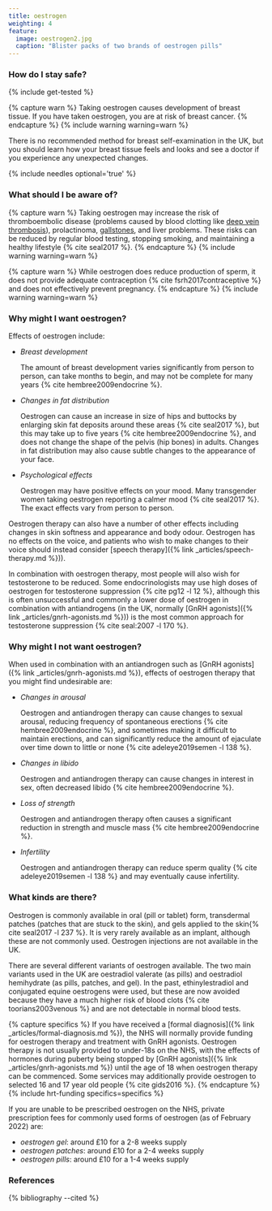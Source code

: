 ```yaml
---
title: oestrogen
weighting: 4
feature:
  image: oestrogen2.jpg
  caption: "Blister packs of two brands of oestrogen pills"
---
```


### How do I stay safe?

{% include get-tested %}

{% capture warn %}
Taking oestrogen causes development of breast tissue. If you have taken oestrogen, you are at risk of breast cancer.
{% endcapture %}
{% include warning warning=warn %}

There is no recommended method for breast self-examination in the UK, but you should learn how your breast tissue feels and looks and see a doctor if you experience any unexpected changes.

{% include needles optional='true' %}

### What should I be aware of?

{% capture warn %}
Taking oestrogen may increase the risk of thromboembolic disease (problems caused by blood clotting like [deep vein thrombosis](http://www.nhs.uk/Conditions/deep-vein-thrombosis/Pages/Introduction.aspx)), prolactinoma, [gallstones](http://www.nhs.uk/conditions/Gallstones/Pages/Introduction.aspx), and liver problems. These risks can be reduced by regular blood testing, stopping smoking, and maintaining a healthy lifestyle {% cite seal2017 %}.
{% endcapture %}
{% include warning warning=warn %}

{% capture warn %}
While oestrogen does reduce production of sperm, it does not provide adequate contraception {% cite fsrh2017contraceptive %} and does not effectively prevent pregnancy.
{% endcapture %}
{% include warning warning=warn %}

### Why might I want oestrogen?

Effects of oestrogen include:

- *Breast development*

  The amount of breast development varies significantly from person to person, can take months to begin, and may not be complete for many years {% cite hembree2009endocrine %}. 

- *Changes in fat distribution*

  Oestrogen can cause an increase in size of hips and buttocks by enlarging skin fat deposits around these areas {% cite seal2017 %}, but this may take up to five years {% cite hembree2009endocrine %}, and does not change the shape of the pelvis (hip bones) in adults. Changes in fat distribution may also cause subtle changes to the appearance of your face.

- *Psychological effects*

  Oestrogen may have positive effects on your mood. Many transgender women taking oestrogen reporting a calmer mood {% cite seal2017 %}. The exact effects vary from person to person.

Oestrogen therapy can also have a number of other effects including changes in skin softness and appearance and body odour. Oestrogen has no effects on the voice, and patients who wish to make changes to their voice should instead consider [speech therapy]({% link _articles/speech-therapy.md %})).

In combination with oestrogen therapy, most people will also wish for testosterone to be reduced. Some endocrinologists may use high doses of oestrogen for testosterone suppression {% cite pg12 -l 12 %}, although this is often unsuccessful and commonly a lower dose of oestrogen in combination with antiandrogens (in the UK, normally [GnRH agonists]({% link _articles/gnrh-agonists.md %})) is the most common approach for testosterone suppression {% cite seal:2007 -l 170 %}.

### Why might I not want oestrogen?

When used in combination with an antiandrogen such as [GnRH agonists]({% link _articles/gnrh-agonists.md %}), effects of oestrogen therapy that you might find undesirable are:

- *Changes in arousal*

  Oestrogen and antiandrogen therapy can cause changes to sexual arousal, reducing frequency of spontaneous erections {% cite hembree2009endocrine %}, and sometimes making it difficult to maintain erections, and can significantly reduce the amount of ejaculate over time down to little or none {% cite adeleye2019semen -l 138 %}.

- *Changes in libido*

  Oestrogen and antiandrogen therapy can cause changes in interest in sex, often decreased libido {% cite hembree2009endocrine %}.

- *Loss of strength*

  Oestrogen and antiandrogen therapy often causes a significant reduction in strength and muscle mass {% cite hembree2009endocrine %}.

- *Infertility*

  Oestrogen and antiandrogen therapy can reduce sperm quality {% cite adeleye2019semen -l 138 %} and may eventually cause infertility. 

### What kinds are there?

Oestrogen is commonly available in oral (pill or tablet) form, transdermal patches (patches that are stuck to the skin), and gels applied to the skin{% cite seal2017 -l 237 %}. It is very rarely available as an implant, although these are not commonly used. Oestrogen injections are not available in the UK.

There are several different variants of oestrogen available. The two main variants used in the UK are oestradiol valerate (as pills) and oestradiol hemihydrate (as pills, patches, and gel). In the past, ethinylestradiol and conjugated equine oestrogens were used, but these are now avoided because they have a much higher risk of blood clots {% cite toorians2003venous %} and are not detectable in normal blood tests.

{% capture specifics %}
If you have received a [formal diagnosis]({% link _articles/formal-diagnosis.md %}), the NHS will normally provide funding for oestrogen therapy and treatment with GnRH agonists. Oestrogen therapy is not usually provided to under-18s on the NHS, with the effects of hormones during puberty being stopped by [GnRH agonists]({% link _articles/gnrh-agonists.md %}) until the age of 18 when oestrogen therapy can be commenced. Some services may additionally provide oestrogen to selected 16 and 17 year old people {% cite gids2016 %}.
{% endcapture %}
{% include hrt-funding specifics=specifics %}

If you are unable to be prescribed oestrogen on the NHS, private prescription fees for commonly used forms of oestrogen (as of February 2022) are:

- *oestrogen gel*: around £10 for a 2-8 weeks supply
- *oestrogen patches*: around £10 for a 2-4 weeks supply
- *oestrogen pills*: around £10 for a 1-4 weeks supply

### References

{% bibliography --cited %}

